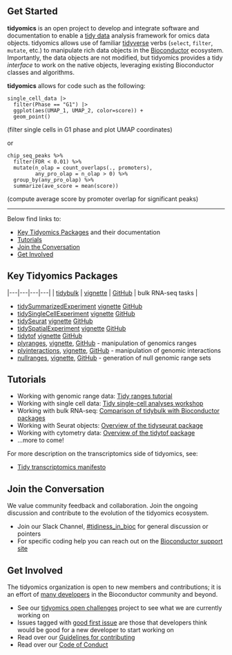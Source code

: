 ## Get Started

**tidyomics** is an open project to develop and integrate software and
documentation to enable a
[tidy data](https://vita.had.co.nz/papers/tidy-data.pdf)
analysis framework for omics data objects.
tidyomics allows use of familiar 
[tidyverse](https://dplyr.tidyverse.org/) verbs
(`select`, `filter`, `mutate`, etc.) to manipulate
rich data objects in the 
[Bioconductor](https://bioconductor.org) ecosystem.
Importantly, the data objects are not modified, but tidyomics provides
a tidy *interface* to work on the native objects, leveraging existing
Bioconductor classes and algorithms.

**tidyomics** allows for code such as the following:

```{r}
single_cell_data |>
  filter(Phase == "G1") |>
  ggplot(aes(UMAP_1, UMAP_2, color=score)) + 
  geom_point()
```

(filter single cells in G1 phase and plot UMAP coordinates)

or

```{r}
chip_seq_peaks %>%
  filter(FDR < 0.01) %>%
  mutate(n_olap = count_overlaps(., promoters),
         any_pro_olap = n_olap > 0) %>%
  group_by(any_pro_olap) %>%
  summarize(ave_score = mean(score))
```

(compute average score by promoter overlap for significant peaks)

---

Below find links to:

* [Key Tidyomics Packages](#key-tidyomics-packages) and their documentation
* [Tutorials](#tutorials)
* [Join the Conversation](#join-the-conversation)
* [Get Involved](#get-involved)

## Key Tidyomics Packages

|---|---|---|---|
| [tidybulk](https://stemangiola.github.io/tidybulk/) | [vignette](https://stemangiola.github.io/tidybulk/articles/introduction.html) | [GitHub](https://github.com/stemangiola/tidybulk/) | bulk RNA-seq tasks |

* [tidySummarizedExperiment]()
  [vignette]()
  [GitHub]()
* [tidySingleCellExperiment]()
  [vignette]()
  [GitHub]()
* [tidySeurat]()
  [vignette]()
  [GitHub]()
* [tidySpatialExperiment]()
  [vignette]()
  [GitHub]()
* [tidytof]()
  [vignette]()
  [GitHub]()
* [plyranges](https://sa-lee.github.io/plyranges/),
  [vignette](https://sa-lee.github.io/plyranges/articles/an-introduction.html),
  [GitHub](https://github.com/sa-lee/plyranges) - manipulation of genomics ranges
* [plyinteractions](https://tidyomics.github.io/plyinteractions/),
  [vignette](https://tidyomics.github.io/plyinteractions/articles/plyinteractions.html),
  [GitHub](https://github.com/tidyomics/plyinteractions) - manipulation of genomic interactions
* [nullranges](https://nullranges.github.io/nullranges/),
  [vignette](https://nullranges.github.io/nullranges/articles/nullranges.html),
  [GitHub](https://github.com/nullranges/nullranges/) - generation of null genomic range sets

## Tutorials

* Working with genomic range data: [Tidy ranges tutorial](https://tidyomics.github.io/tidy-ranges-tutorial/)
* Working with single cell data: [Tidy single-cell analyses workshop](https://tidyomics.github.io/tidyomicsWorkshopBioc2023/articles/tidyGenomicsTranscriptomics.html)
* Working with bulk RNA-seq: [Comparison of tidybulk with Bioconductor packages](https://stemangiola.github.io/tidybulk/articles/comparison_with_base_R.html)
* Working with Seurat objects: [Overview of the tidyseurat package](https://stemangiola.github.io/tidyseurat/articles/introduction.html)
* Working with cytometry data: [Overview of the tidytof package](https://keyes-timothy.github.io/tidytof/articles/tidytof.html)
* ...more to come!

For more description on the transcriptomics side of tidyomics, see:

* [Tidy transcriptomics manifesto](https://tidyomics.github.io/tidyomicsBlog/post/2021-07-07-tidy-transcriptomics-manifesto/)

## Join the Conversation

We value community feedback and collaboration. Join the ongoing
discussion and contribute to the evolution of the tidyomics
ecosystem.

* Join our Slack Channel,
  [#tidiness_in_bioc](https://slack.bioconductor.org) 
  for general discussion or pointers
* For specific coding help you can reach out on the 
  [Bioconductor support site](https://support.bioconductor.org) 

## Get Involved

The tidyomics organization is open to new members and contributions;
it is an effort of 
[many developers](https://github.com/orgs/tidyomics/people) 
in the Bioconductor community and beyond.

* See our [tidyomics open challenges](https://github.com/orgs/tidyomics/projects/1)
  project to see what we are currently working on
* Issues tagged with 
  [good first issue](https://github.com/orgs/tidyomics/projects/1/views/1?filterQuery=good+first+issue)
  are those that developers think would be good for a new developer to
  start working on
* Read over our [Guidelines for contributing](contributing.md)
* Read over our [Code of Conduct](CODE_OF_CONDUCT.md)
